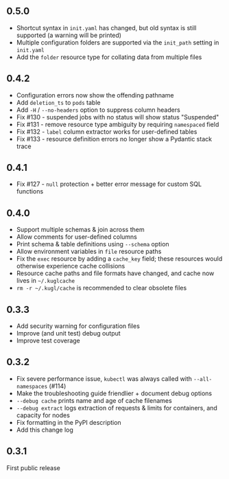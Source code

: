## 0.5.0

- Shortcut syntax in `init.yaml` has changed, but old syntax is still supported (a warning will be printed)
- Multiple configuration folders are supported via the `init_path` setting in `init.yaml`
- Add the `folder` resource type for collating data from multiple files

## 0.4.2

- Configuration errors now show the offending pathname
- Add `deletion_ts` to `pods` table
- Add `-H` / `--no-headers` option to suppress column headers
- Fix #130 - suspended jobs with no status will show status "Suspended"
- Fix #131 - remove resource type ambiguity by requiring `namespaced` field
- Fix #132 - `label` column extractor works for user-defined tables
- Fix #133 - resource definition errors no longer show a Pydantic stack trace

## 0.4.1

- Fix #127 - `null` protection + better error message for custom SQL functions

## 0.4.0

- Support multiple schemas & join across them
- Allow comments for user-defined columns
- Print schema & table definitions using `--schema` option
- Allow environment variables in `file` resource paths
- Fix the `exec` resource by adding a `cache_key` field; these resources would otherwise experience cache collisions
- Resource cache paths and file formats have changed, and cache now lives in `~/.kuglcache`
- `rm -r ~/.kugl/cache` is recommended to clear obsolete files

## 0.3.3

- Add security warning for configuration files
- Improve (and unit test) debug output
- Improve test coverage

## 0.3.2

- Fix severe performance issue, `kubectl` was always called with `--all-namespaces` (#114)
- Make the troubleshooting guide friendlier + document debug options
- `--debug cache` prints name and age of cache filenames
- `--debug extract` logs extraction of requests & limits for containers, and capacity for nodes
- Fix formatting in the PyPI description
- Add this change log

## 0.3.1

First public release
